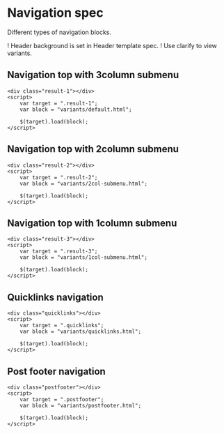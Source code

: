 ﻿# Navigation spec

Different types of navigation blocks.

! Header background is set in Header template spec.
! Use clarify to view variants.

## Navigation top with 3column submenu

```example
<div class="result-1"></div>
<script>
	var target = ".result-1";
	var block = "variants/default.html";

	$(target).load(block);
</script>
```

## Navigation top with 2column submenu

```example
<div class="result-2"></div>
<script>
	var target = ".result-2";
	var block = "variants/2col-submenu.html";

	$(target).load(block);
</script>
```

## Navigation top with 1column submenu

```example
<div class="result-3"></div>
<script>
	var target = ".result-3";
	var block = "variants/1col-submenu.html";

	$(target).load(block);
</script>
```

## Quicklinks navigation

```example
<div class="quicklinks"></div>
<script>
	var target = ".quicklinks";
	var block = "variants/quicklinks.html";

	$(target).load(block);
</script>
```


## Post footer navigation

```example
<div class="postfooter"></div>
<script>
	var target = ".postfooter";
	var block = "variants/postfooter.html";

	$(target).load(block);
</script>
```
